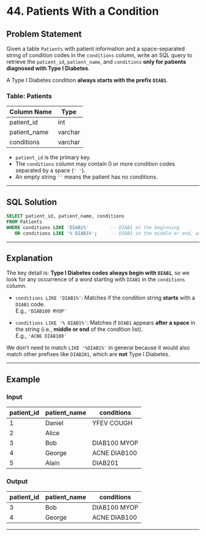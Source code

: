 # 44. Patients With a Condition

## Problem Statement

Given a table `Patients` with patient information and a space-separated string of condition codes in the `conditions` column, write an SQL query to retrieve the `patient_id`, `patient_name`, and `conditions` **only for patients diagnosed with Type I Diabetes**.

A Type I Diabetes condition **always starts with the prefix `DIAB1`**.

### Table: Patients

| Column Name  | Type    |
|--------------|---------|
| patient_id   | int     |
| patient_name | varchar |
| conditions   | varchar |

- `patient_id` is the primary key.
- The `conditions` column may contain 0 or more condition codes separated by a space (`' '`).
- An empty string `''` means the patient has no conditions.

---

## SQL Solution

```sql
SELECT patient_id, patient_name, conditions
FROM Patients
WHERE conditions LIKE 'DIAB1%'        -- DIAB1 at the beginning
   OR conditions LIKE '% DIAB1%';     -- DIAB1 in the middle or end, with a space before
```

---

## Explanation

The key detail is: **Type I Diabetes codes always begin with `DIAB1`**, so we look for any occurrence of a word starting with `DIAB1` in the `conditions` column.

- `conditions LIKE 'DIAB1%'`: Matches if the condition string **starts** with a `DIAB1` code.  
  E.g., `'DIAB100 MYOP'`

- `conditions LIKE '% DIAB1%'`: Matches if `DIAB1` appears **after a space** in the string (i.e., **middle or end** of the condition list).  
  E.g., `'ACNE DIAB100'`

We don't need to match `LIKE '%DIAB1%'` in general because it would also match other prefixes like `DIAB201`, which are **not** Type I Diabetes.

---

## Example

### Input

| patient_id | patient_name | conditions   |
|------------|--------------|--------------|
| 1          | Daniel       | YFEV COUGH   |
| 2          | Alice        |              |
| 3          | Bob          | DIAB100 MYOP |
| 4          | George       | ACNE DIAB100 |
| 5          | Alain        | DIAB201      |

### Output

| patient_id | patient_name | conditions   |
|------------|--------------|--------------|
| 3          | Bob          | DIAB100 MYOP |
| 4          | George       | ACNE DIAB100 |

---


